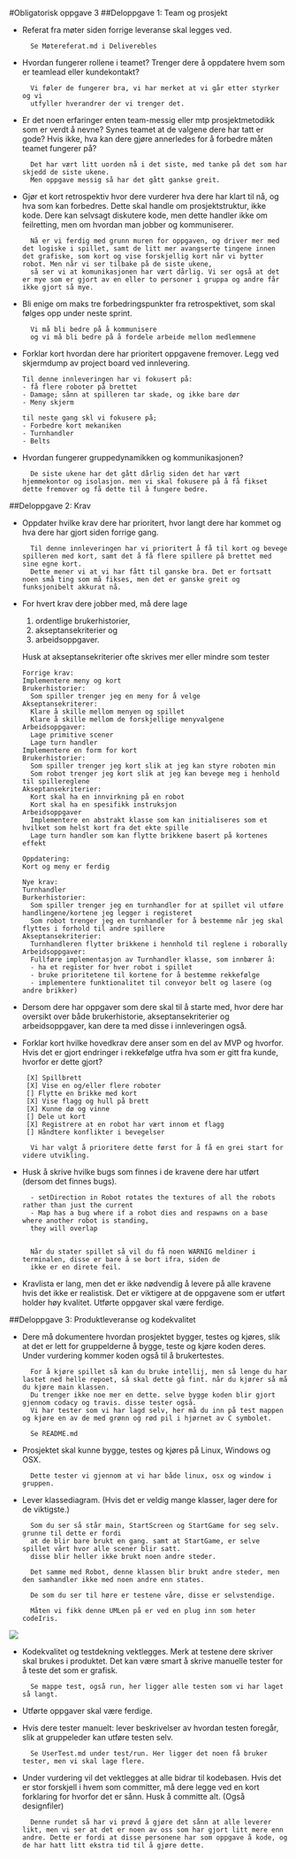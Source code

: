 #Obligatorisk oppgave 3 
##Deloppgave 1: Team og prosjekt
- Referat fra møter siden forrige leveranse skal legges ved.
     
        Se Møtereferat.md i Deliverebles
    
- Hvordan fungerer rollene i teamet? Trenger dere å oppdatere hvem som er teamlead eller kundekontakt?

        Vi føler de fungerer bra, vi har merket at vi går etter styrker og vi
        utfyller hverandrer der vi trenger det.
        
- Er det noen erfaringer enten team-messig eller mtp prosjektmetodikk som er verdt å nevne? Synes teamet at de valgene dere har tatt er gode? Hvis ikke, hva kan dere gjøre annerledes for å forbedre måten teamet fungerer på?

        Det har vært litt uorden nå i det siste, med tanke på det som har skjedd de siste ukene.
        Men oppgave messig så har det gått gankse greit. 
    
- Gjør et kort retrospektiv hvor dere vurderer hva dere har klart til nå, og hva som kan forbedres. Dette skal handle om prosjektstruktur, ikke kode. Dere kan selvsagt diskutere kode, men dette handler ikke om feilretting, men om hvordan man jobber og kommuniserer.

        Nå er vi ferdig med grunn muren for oppgaven, og driver mer med det logiske i spillet, samt de litt mer avangserte tingene innen det grafiske, som kort og vise forskjellig kort når vi bytter robot. Men når vi ser tilbake på de siste ukene,
        så ser vi at komunikasjonen har vært dårlig. Vi ser også at det er mye som er gjort av en eller to personer i gruppa og andre får ikke gjort så mye.
    
- Bli enige om maks tre forbedringspunkter fra retrospektivet, som skal følges opp under neste sprint.

        Vi må bli bedre på å kommunisere
        og vi må bli bedre på å fordele arbeide mellom medlemmene
        
- Forklar kort hvordan dere har prioritert oppgavene fremover. Legg ved skjermdump av project board ved innlevering.

      Til denne innleveringen har vi fokusert på:
      - få flere roboter på brettet
      - Damage; sånn at spilleren tar skade, og ikke bare dør
      - Meny skjerm
      
      til neste gang skl vi fokusere på;
      - Forbedre kort mekaniken
      - Turnhandler
      - Belts
    
- Hvordan fungerer gruppedynamikken og kommunikasjonen?

        De siste ukene har det gått dårlig siden det har vært hjemmekontor og isolasjon. men vi skal fokusere på å få fikset dette fremover og få dette til å fungere bedre. 

##Deloppgave 2: Krav
- Oppdater hvilke krav dere har prioritert, hvor langt dere har kommet og hva dere har gjort siden forrige gang.

        Til denne innleveringen har vi prioritert å få til kort og bevege spilleren med kort, samt det å få flere spillere på brettet med sine egne kort.
        Dette mener vi at vi har fått til ganske bra. Det er fortsatt noen små ting som må fikses, men det er ganske greit og funksjonibelt akkurat nå.
        
- For hvert krav dere jobber med, må dere lage
    1) ordentlige brukerhistorier, 
    2) akseptansekriterier og 
    3) arbeidsoppgaver.
    
  Husk at akseptansekriterier ofte skrives mer eller mindre som tester
  
      
      Forrige krav:
      Implementere meny og kort
      Brukerhistorier:
        Som spiller trenger jeg en meny for å velge 
      Akseptansekriterer:
        Klare å skille mellom menyen og spillet
        Klare å skille mellom de forskjellige menyvalgene 
      Arbeidsoppgaver:
        Lage primitive scener
        Lage turn handler
      Implementere en form for kort
      Brukerhistorier:
        Som spiller trenger jeg kort slik at jeg kan styre roboten min
        Som robot trenger jeg kort slik at jeg kan bevege meg i henhold til spillereglene
      Akseptansekriterier:
        Kort skal ha en innvirkning på en robot
        Kort skal ha en spesifikk instruksjon
      Arbeidsoppgaver
        Implementere en abstrakt klasse som kan initialiseres som et hvilket som helst kort fra det ekte spille
        Lage turn handler som kan flytte brikkene basert på kortenes effekt
        
      Oppdatering: 
      Kort og meny er ferdig
      
      Nye krav:
      Turnhandler
      Burkerhistorier:
        Som spiller trenger jeg en turnhandler for at spillet vil utføre handlingene/kortene jeg legger i registeret
        Som robot trenger jeg en turnhandler for å bestemme når jeg skal flyttes i forhold til andre spillere
      Akseptansekriterier:
        Turnhandleren flytter brikkene i hennhold til reglene i roborally
      Arbeidsoppgaver:
        Fullføre implementasjon av Turnhandler klasse, som innbærer å:
        - ha et register for hver robot i spillet
        - bruke prioritetene til kortene for å bestemme rekkefølge
        - implementere funktionalitet til conveyor belt og lasere (og andre brikker)
    
- Dersom dere har oppgaver som dere skal til å starte med, hvor dere har oversikt over både brukerhistorie, akseptansekriterier og arbeidsoppgaver, kan dere ta med disse i innleveringen også.
- Forklar kort hvilke hovedkrav dere anser som en del av MVP og hvorfor. Hvis
 det er gjort endringer i rekkefølge utfra hva som er gitt fra kunde, hvorfor er dette gjort?
    
       [X] Spillbrett
       [X] Vise en og/eller flere roboter
       [] Flytte en brikke med kort
       [X] Vise flagg og hull på brett
       [X] Kunne dø og vinne
       [] Dele ut kort
       [X] Registrere at en robot har vært innom et flagg
       [] Håndtere konflikter i bevegelser
        
        Vi har valgt å prioritere dette først for å få en grei start for videre utvikling.
 
- Husk å skrive hvilke bugs som finnes i de kravene dere har utført (dersom det finnes bugs). 

        - setDirection in Robot rotates the textures of all the robots rather than just the current
        - Map has a bug where if a robot dies and respawns on a base where another robot is standing,
        they will overlap
        

        Når du stater spillet så vil du få noen WARNIG meldiner i terminalen, disse er bare å se bort ifra, siden de 
        ikke er en direte feil.
        
- Kravlista er lang, men det er ikke nødvendig å levere på alle kravene hvis det ikke er realistisk. Det er viktigere at de oppgavene som er utført holder høy kvalitet. Utførte oppgaver skal være ferdige.

##Deloppgave 3: Produktleveranse og kodekvalitet
- Dere må dokumentere hvordan prosjektet bygger, testes og kjøres, slik at det er lett for gruppelderne å bygge, teste og kjøre koden deres. Under vurdering kommer koden også til å brukertestes.

        For å kjøre spillet så kan du bruke intellij, men så lenge du har lastet ned helle repoet, så skal dette gå fint. når du kjører så må du kjøre main klassen.
        Du trenger ikke noe mer en dette. selve bygge koden blir gjort gjennom codacy og travis. disse tester også.
        Vi har tester som vi har lagd selv, her må du inn på test mappen og kjøre en av de med grønn og rød pil i hjørnet av C symbolet.
        
        Se README.md
    
    
- Prosjektet skal kunne bygge, testes og kjøres på Linux, Windows og OSX.

        Dette tester vi gjennom at vi har både linux, osx og window i gruppen.
    
- Lever klassediagram. (Hvis det er veldig mange klasser, lager dere for de viktigste.)

        Som du ser så står main, StartScreen og StartGame for seg selv. grunne til dette er fordi
        at de blir bare brukt en gang. samt at StartGame, er selve spillet vårt hvor alle scener blir satt.
        disse blir heller ikke brukt noen andre steder. 
        
        Det samme med Robot, denne klassen blir brukt andre steder, men den samhandler ikke med noen andre enn states.
        
        De som du ser til høre er testene våre, disse er selvstendige.
        
        Måten vi fikk denne UMLen på er ved en plug inn som heter codeIris.

![](oblig3UML.png)

- Kodekvalitet og testdekning vektlegges. Merk at testene dere skriver skal brukes i produktet. Det kan være smart å skrive manuelle tester for å teste det som er grafisk.

        Se mappe test, også run, her ligger alle testen som vi har laget så langt.

- Utførte oppgaver skal være ferdige.

- Hvis dere tester manuelt: lever beskrivelser av hvordan testen foregår, slik at gruppeleder kan utføre testen selv.

        Se UserTest.md under test/run. Her ligger det noen få bruker tester, men vi skal lage flere. 

- Under vurdering vil det vektlegges at alle bidrar til kodebasen. Hvis det er stor forskjell i hvem som committer, må dere legge ved en kort forklaring for hvorfor det er sånn. Husk å committe alt. (Også designfiler)

        Denne rundet så har vi prøvd å gjøre det sånn at alle leverer likt, men vi ser at det er noen av oss som har gjort litt mere enn andre. Dette er fordi at disse personene har som oppgave å kode, og de har hatt litt ekstra tid til å gjøre dette. 
